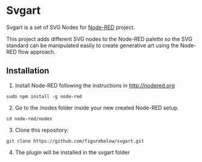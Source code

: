 Svgart
======

Svgart is a set of  SVG Nodes for [Node-RED](http://nodered.org/) project.

This project adds different SVG nodes to the Node-RED palette so the SVG standard can be manipulated easily to create generative art using the Node-RED flow approach. 

Installation
------------
1. Install Node-RED following the instructions in http://nodered.org
```
sudo npm install -g node-red
```
2. Go to the /nodes folder inside your new created Node-RED setup.
```
cd node-red/nodes
```
3. Clone this repository:
```git
git clone https://github.com/figurebelow/svgart.git
```
4. The plugin will be installed in the svgart folder
